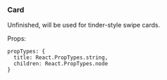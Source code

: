 ### Card

Unfinished, will be used for tinder-style swipe cards.

Props:
```
propTypes: {
  title: React.PropTypes.string,
  children: React.PropTypes.node
}
```